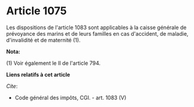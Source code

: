 # Article 1075

Les dispositions de l'article 1083 sont applicables à la caisse générale de prévoyance des marins et de leurs familles en cas
d'accident, de maladie, d'invalidité et de maternité (1).

**Nota:**

(1) Voir également le II de l'article 794.

**Liens relatifs à cet article**

_Cite_:

  - Code général des impôts, CGI. - art. 1083 (V)
